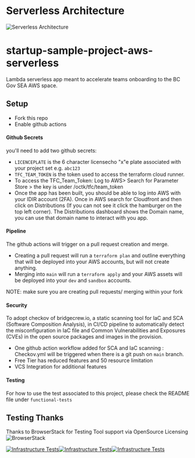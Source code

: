 # Serverless Architecture

![Serverless Architecture](./images/serverless-architecture.png)

# startup-sample-project-aws-serverless
Lambda serverless app meant to accelerate teams onboarding to the BC Gov SEA AWS space.

## Setup
- Fork this repo
- Enable github actions
#### Github Secrets
you'll need to add two github secrets:
  - `LICENCEPLATE` is the 6 character licensecho "x"e plate associated with your project set e.g. `abc123`
  - `TFC_TEAM_TOKEN` is the token used to access the terraform cloud runner.
  - To access the TFC_Team_Token: Log to AWS> Search for Parameter Store > the key is under /octk/tfc/team_token
  - Once the app has been built, you should be able to log into AWS with your IDIR account (2FA). Once in AWS search for Cloudfront and then click on Distributions (If you can not see it click the hamburger on the top left corner). The Distributions dashboard shows the Domain name, you can use that domain name to interact with you app.


#### Pipeline
The github actions will trigger on a pull request creation and merge.
- Creating a pull request will run a `terraform plan` and outline everything that will be deployed into your AWS accounts, but will not create anything.
- Merging into `main` will run a `terraform apply` and your AWS assets will be deployed into your `dev` and `sandbox` accounts.

NOTE: make sure you are creating pull requests/ merging within your fork

#### Security 
To adopt checkov of bridgecrew.io, a static scanning tool for IaC and SCA (Software Composition Analysis), in CI/CD pipeline to automatically 
detect the misconfiguration in IaC file and  Common Vulnerabilities and Exposures (CVEs) in the open source packages and images in the provision. 

 - One github action workflow added for SCA and IaC scanning : Checkov.yml will be triggered when there is a git push on `main` branch.
 - Free Tier has reduced features and 50 resource limitation 
 - VCS Integration for additional features


#### Testing
For how to use the test associated to this project, please check the README file under `functional-tests`


## Testing Thanks

Thanks to BrowserStack for Testing Tool support via OpenSource Licensing ![BrowserStack](docs/images/browserstack-logo-white-small.png)

[![Infrastructure Tests](https://www.bridgecrew.cloud/badges/github/bruce-wh-li/startup-sample-project-aws-serverless/cis_aws)](https://www.bridgecrew.cloud/link/badge?vcs=github&fullRepo=bruce-wh-li%2Fstartup-sample-project-aws-serverless&benchmark=CIS+AWS+V1.2)[![Infrastructure Tests](https://www.bridgecrew.cloud/badges/github/bruce-wh-li/startup-sample-project-aws-serverless/cis_aws_13)](https://www.bridgecrew.cloud/link/badge?vcs=github&fullRepo=bruce-wh-li%2Fstartup-sample-project-aws-serverless&benchmark=CIS+AWS+V1.3)[![Infrastructure Tests](https://www.bridgecrew.cloud/badges/github/bruce-wh-li/startup-sample-project-aws-serverless/iso)](https://www.bridgecrew.cloud/link/badge?vcs=github&fullRepo=bruce-wh-li%2Fstartup-sample-project-aws-serverless&benchmark=ISO27001)
